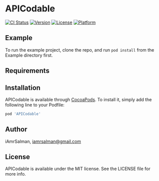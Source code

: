 # APICodable

[![CI Status](http://img.shields.io/travis/iAmrSalman/APICodable.svg?style=flat)](https://travis-ci.org/iAmrSalman/APICodable)
[![Version](https://img.shields.io/cocoapods/v/APICodable.svg?style=flat)](http://cocoapods.org/pods/APICodable)
[![License](https://img.shields.io/cocoapods/l/APICodable.svg?style=flat)](http://cocoapods.org/pods/APICodable)
[![Platform](https://img.shields.io/cocoapods/p/APICodable.svg?style=flat)](http://cocoapods.org/pods/APICodable)

## Example

To run the example project, clone the repo, and run `pod install` from the Example directory first.

## Requirements

## Installation

APICodable is available through [CocoaPods](http://cocoapods.org). To install
it, simply add the following line to your Podfile:

```ruby
pod 'APICodable'
```

## Author

iAmrSalman, iamrsalman@gmail.com

## License

APICodable is available under the MIT license. See the LICENSE file for more info.
